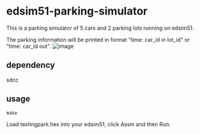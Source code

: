 # edsim51-parking-simulator
This is a parking simulator of 5 cars and 2 parking lots running on edsim51.

The parking information will be printed in format "time: car_id in lot_id" or "time: car_id out".
![image](https://user-images.githubusercontent.com/109360168/215818201-e1bcb2c1-d51d-47f4-be86-2364c7f6bc25.png)
## dependency
sdcc

## usage
```
make
```
Load textingpark.hex into your edsim51, click Assm and then Run.
